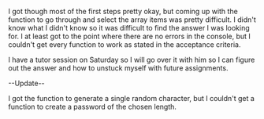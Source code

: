 I got though most of the first steps pretty okay, but coming up with the function to go through and select the array 
items was pretty difficult. I didn't know what I didn't know so it was difficult to find the answer I was looking for.
I at least got to the point where there are no errors in the console, but I couldn't get every function to work as stated in the acceptance criteria.

I have a tutor session on Saturday so I will go over it with him so I can figure out the answer and how to unstuck myself with future assignments.


--Update--

I got the function to generate a single random character, but I couldn't get a function to create a password of the chosen length.



